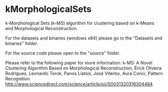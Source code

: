 # kMorphologicalSets
k-Morphological Sets (k-MS) algorithm for clustering based on k-Means and Morphological Reconstruction.


For the datasets and binaries (windows x64) please go to the "Datasets and binaries" folder.

For the source code please open to the "source" folder.


Please refer to the following paper for more information:
k-MS: A Novel Clustering Algorithm Based on Morphological Reconstruction,
Érick Oliveira Rodrigues, Leonardo Torok, Panos Liatsis, José Viterbo, Aura Conci,
Pattern Recognition
http://www.sciencedirect.com/science/article/pii/S0031320316304484


